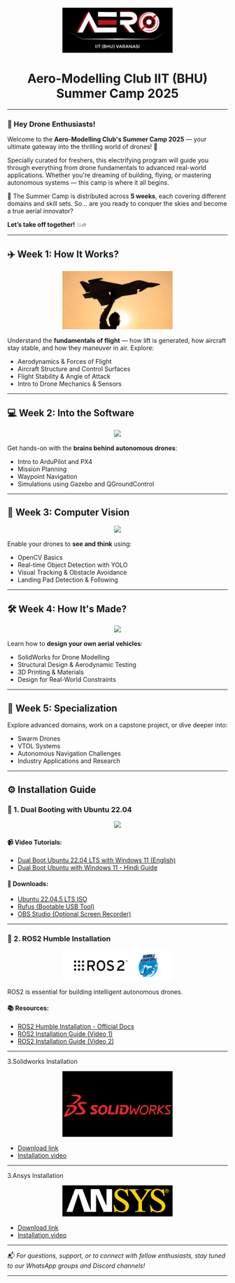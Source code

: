 <p align="center">
  <img src="/img/aero.png" width="50%">
</p>

<h1 align="center">Aero-Modelling Club IIT (BHU)<br>Summer Camp 2025</h1>

---

### 🚁 Hey Drone Enthusiasts!

Welcome to the **Aero-Modelling Club's Summer Camp 2025** — your ultimate gateway into the thrilling world of drones! 🌟

Specially curated for freshers, this electrifying program will guide you through everything from drone fundamentals to advanced real-world applications. Whether you're dreaming of building, flying, or mastering autonomous systems — this camp is where it all begins.

📅 The Summer Camp is distributed across **5 weeks**, each covering different domains and skill sets. So… are you ready to conquer the skies and become a true aerial innovator?

**Let’s take off together!** 💥🔥

---

## ✈️ Week 1: How It Works?

<p align="center">
  <img src="/img/airplane.png" width="50%">
</p>

Understand the **fundamentals of flight** — how lift is generated, how aircraft stay stable, and how they maneuver in air. Explore:

* Aerodynamics & Forces of Flight
* Aircraft Structure and Control Surfaces
* Flight Stability & Angle of Attack
* Intro to Drone Mechanics & Sensors

---

## 💻 Week 2: Into the Software

<p align="center">
  <img src="https://9meters.com/wp-content/uploads/ardupilot-logo.webp" width="40%">
</p>

Get hands-on with the **brains behind autonomous drones**:

* Intro to ArduPilot and PX4
* Mission Planning
* Waypoint Navigation
* Simulations using Gazebo and QGroundControl

---

## 🧠 Week 3: Computer Vision

<p align="center">
  <img src="https://opencv.org/wp-content/uploads/2021/02/1_HfZmZayUqnYioPC9qTfd4A.png" width="40%">
</p>

Enable your drones to **see and think** using:

* OpenCV Basics
* Real-time Object Detection with YOLO
* Visual Tracking & Obstacle Avoidance
* Landing Pad Detection & Following

---

## 🛠️ Week 4: How It's Made?

<p align="center">
  <img src="https://ijkenggacademy.in/wp-content/uploads/2023/08/SolidWorks-Banner.png" width="50%">
</p>

Learn how to **design your own aerial vehicles**:

* SolidWorks for Drone Modelling
* Structural Design & Aerodynamic Testing
* 3D Printing & Materials
* Design for Real-World Constraints

---

## 🚀 Week 5: Specialization

Explore advanced domains, work on a capstone project, or dive deeper into:

* Swarm Drones
* VTOL Systems
* Autonomous Navigation Challenges
* Industry Applications and Research

---

## ⚙️ Installation Guide

### 🔁 1. Dual Booting with Ubuntu 22.04

<p align="center">
  <img src="https://news.itsfoss.com/content/images/wordpress/2022/04/ubuntu-22-04-release.jpg" width="50%">
</p>

#### 📹 Video Tutorials:

* [Dual Boot Ubuntu 22.04 LTS with Windows 11 (English)](https://www.youtube.com/watch?v=3O9y9_dqNxE)
* [Dual Boot Ubuntu with Windows 11 - Hindi Guide](https://www.youtube.com/watch?v=HmqvTsDmyiE)

#### 🔗 Downloads:

* [Ubuntu 22.04.5 LTS ISO](https://releases.ubuntu.com/jammy/ubuntu-22.04.5-desktop-amd64.iso)
* [Rufus (Bootable USB Tool)](https://github.com/pbatard/rufus/releases/download/v4.7/rufus-4.7.exe)
* [OBS Studio (Optional Screen Recorder)](https://obsproject.com/kb/linux-installation)

---

### 🤖 2. ROS2 Humble Installation

<p align="center">
  <img src="/img/ros2.png" width="50%">
</p>

ROS2 is essential for building intelligent autonomous drones.

#### 📚 Resources:

* [ROS2 Humble Installation - Official Docs](https://docs.ros.org/en/humble/Installation/Ubuntu-Install-Debs.html)
* [ROS2 Installation Guide (Video 1)](https://www.youtube.com/watch?v=0aPbWsyENA8)
* [ROS2 Installation Guide (Video 2)](https://www.youtube.com/watch?v=flT3LIIR5qo)

---

3.Solidworks Installation

<p align="center">
  <img src="/img/solidworks.jpeg" width="50%">
</p>

* [Download link](https://iitbhuacin-my.sharepoint.com/:f:/g/personal/aryan_kumar_mec21_iitbhu_ac_in/Ep6X02My5qBElme6-oiZU1cBbAmdY0HwXmRvq2fQCty0lQ?e=voDTzG)
* [Installation video](https://iitbhuacin-my.sharepoint.com/:v:/g/personal/raut_sahilprakash_mec23_iitbhu_ac_in/EUwY-9khU49Cn9lo58aDW-8BOCovOxdN8bpj5V0Rg2az0g?e=OgcENc&nav=eyJyZWZlcnJhbEluZm8iOnsicmVmZXJyYWxBcHAiOiJTdHJlYW1XZWJBcHAiLCJyZWZlcnJhbFZpZXciOiJTaGFyZURpYWxvZy1MaW5rIiwicmVmZXJyYWxBcHBQbGF0Zm9ybSI6IldlYiIsInJlZmVycmFsTW9kZSI6InZpZXcifX0%3D)

---

3.Ansys Installation

<p align="center">
  <img src="/img/ansys.png" width="50%">
</p>

* [Download link](https://iitbhuacin-my.sharepoint.com/:f:/g/personal/aryan_kumar_mec21_iitbhu_ac_in/Ep6X02My5qBElme6-oiZU1cBbAmdY0HwXmRvq2fQCty0lQ?e=voDTzG)
* [Installation video](https://iitbhuacin-my.sharepoint.com/:v:/g/personal/raut_sahilprakash_mec23_iitbhu_ac_in/EeDeo-kYG8tEi3Wm8JkbEikBpl0xCQMpk0XZfqeFucXdBw?e=qGfaUs&nav=eyJyZWZlcnJhbEluZm8iOnsicmVmZXJyYWxBcHAiOiJTdHJlYW1XZWJBcHAiLCJyZWZlcnJhbFZpZXciOiJTaGFyZURpYWxvZy1MaW5rIiwicmVmZXJyYWxBcHBQbGF0Zm9ybSI6IldlYiIsInJlZmVycmFsTW9kZSI6InZpZXcifX0%3D)

---

📬 *For questions, support, or to connect with fellow enthusiasts, stay tuned to our WhatsApp groups and Discord channels!*

---
